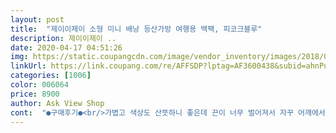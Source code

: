 ```yaml
---
layout: post 
title:  "제이이제이 소형 미니 배낭 등산가방 여행용 백팩, 피코크블루" 
description: 제이이제이 ..
date: 2020-04-17 04:51:26 
img: https://static.coupangcdn.com/image/vendor_inventory/images/2018/09/11/17/2/12bf46a0-ad3c-402a-a194-6bae8164345f.jpg 
linkUrl: https://link.coupang.com/re/AFFSDP?lptag=AF3600438&subid=ahnPublicAsk&pageKey=132755703&itemId=390378368&vendorItemId=3949619495&traceid=V0-113-caa076a585fd75e0 
categories: [1006] 
color: 006064 
price: 8900 
author: Ask View Shop 
cont:  "●구매후기●<br/>가볍고 색상도 산뜻하니 좋은데 끈이 너무 벌어져서 자꾸 어깨에서 벗겨 내려와요<br/>강변에 걷기운동 갍때<br/>걸을때는 어깨에 매는건 걸리적 거려서<br/>구매했습니다<br/>내부에는 분리수납은 아니고 통채에요<br/>등산을 꿈에서 갈려고 구매한거같아요^^<br/>등에 지는게 필요했습니다<br/>사긴했는데 언제 갈 수 있을지~<br/>음료나 가벼운 간식 정도 넣어 다니려고<br/>이 가격에 외부포켓도 하나  있고<br/>제품은 휼륭한데 지퍼고리등 부속품이 조금 아쉽습니다.<br/><br/>" 
---
```


